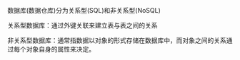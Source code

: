 数据库(数据仓库)分为关系型(SQL)和非关系型(NoSQL)

关系型数据库：通过外键关联来建立表与表之间的关系

非关系型数据库：通常指数据以对象的形式存储在数据库中，而对象之间的关系通过每个对象自身的属性来决定。